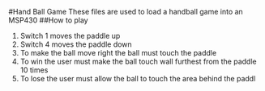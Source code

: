 #Hand Ball Game
These files are used to load a handball game into an MSP430
##How to play
1. Switch 1 moves the paddle up
2. Switch 4 moves the paddle down
3. To make the ball move right the ball must touch the paddle
3. To win the user must make the ball touch wall furthest from the paddle 10 times
4. To lose the user must allow the ball to touch the area behind the paddl